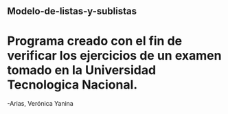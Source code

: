 ## Modelo-de-listas-y-sublistas
# Programa creado con el fin de verificar los ejercicios de un examen tomado en la Universidad Tecnologica Nacional.
-Arias, Verónica Yanina
